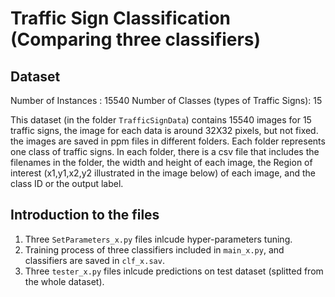 # Traffic Sign Classification (Comparing three classifiers)

## Dataset
Number of Instances : 15540
Number of Classes (types of Traffic Signs): 15

This dataset (in the folder `TrafficSignData`) contains 15540 images for 15 traffic signs, the image for each data is around 32X32 pixels, but not fixed. 
the images are saved in ppm files in different folders. Each folder represents one class of traffic
signs. In each folder, there is a csv file that includes the filenames in the folder, the width and height of each image, the Region of interest (x1,y1,x2,y2 illustrated in the image below) of each image, and the class ID or the output label.



## Introduction to the files
1. Three `SetParameters_x.py` files inlcude hyper-parameters tuning.
2. Training process of three classifiers included in `main_x.py`, and classifiers are saved in `clf_x.sav`.
3. Three `tester_x.py` files inlcude predictions on test dataset (splitted from the whole dataset).
